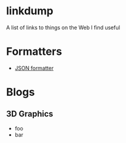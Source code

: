 linkdump
========

A list of links to things on the Web I find useful

# Formatters

* [JSON formatter](http://www.freeformatter.com/json-formatter.html#ad-output)

# Blogs
## 3D Graphics
* foo
* bar
